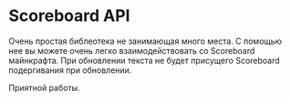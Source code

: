 # Scoreboard API

Очень простая библеотека не занимающая много места. С помощью нее вы можете очень легко взаимодействовать со Scoreboard майнкрафта. 
При обновлении текста не будет присущего Scoreboard подергивания при обновлении.

Приятной работы.
